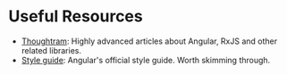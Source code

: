 # Useful Resources

- [Thoughtram](https://blog.thoughtram.io/): Highly advanced articles about Angular, RxJS and other related libraries.
- [Style guide](https://angular.io/guide/styleguide): Angular's official style guide. Worth skimming through.

